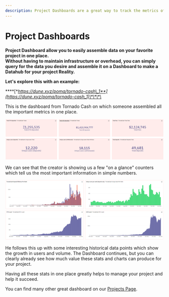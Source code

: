```yaml
---
description: Project Dashboards are a great way to track the metrics of your project.
---
```


# Project Dashboards

**Project Dashboard allow you to easily assemble data on your favorite project in one place.  
Without having to maintain infrastructure or overhead, you can simply query for the data you desire and assemble it on a Dashboard to make a Datahub for your project Reality.**

**Let's explore this with an example:**

\*\*\*\*[**https://dune.xyz/poma/tornado-cash\_1**](https://dune.xyz/poma/tornado-cash_1)\*\*\*\*

This is the dashboard from Tornado Cash on which someone assembled all the important metrics in one place.

![](../../.gitbook/assets/image%20%2822%29.png)

We can see that the creator is showing us a few "on a glance" counters which tell us the most important information in simple numbers.

![](../../.gitbook/assets/image%20%2818%29.png)

He follows this up with some interesting historical data points which show the growth in users and volume. The Dashboard continues, but you can clearly already see how much value these stats and charts can produce for your project.

Having all these stats in one place greatly helps to manage your project and help it succeed.

You can find many other great dashboard on our [Projects Page](https://dune.xyz/projects).



